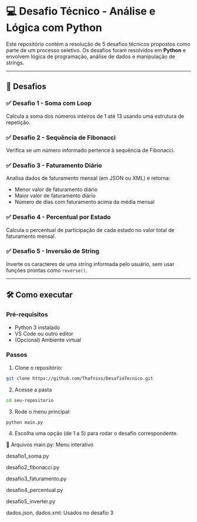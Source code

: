 # 💻 Desafio Técnico - Análise e Lógica com Python

Este repositório contém a resolução de 5 desafios técnicos propostos como parte de um processo seletivo. Os desafios foram resolvidos em **Python** e envolvem lógica de programação, análise de dados e manipulação de strings.

---

## 🧠 Desafios

### ✅ Desafio 1 - Soma com Loop
Calcula a soma dos números inteiros de 1 até 13 usando uma estrutura de repetição.

### ✅ Desafio 2 - Sequência de Fibonacci
Verifica se um número informado pertence à sequência de Fibonacci.

### ✅ Desafio 3 - Faturamento Diário
Analisa dados de faturamento mensal (em JSON ou XML) e retorna:
- Menor valor de faturamento diário
- Maior valor de faturamento diário
- Número de dias com faturamento acima da média mensal

### ✅ Desafio 4 - Percentual por Estado
Calcula o percentual de participação de cada estado no valor total de faturamento mensal.

### ✅ Desafio 5 - Inversão de String
Inverte os caracteres de uma string informada pelo usuário, sem usar funções prontas como `reverse()`.

---

## 🛠️ Como executar

### Pré-requisitos

- Python 3 instalado
- VS Code ou outro editor
- (Opcional) Ambiente virtual

### Passos

1. Clone o repositório:
```bash
git clone https://github.com/Thafniss/DesafioTecnico.git
```
2. Acesse a pasta
```bash
cd seu-repositorio
```
3. Rode o menu principal:
 ```bash
 python main.py
 ```
4. Escolha uma opção (de 1 a 5) para rodar o desafio correspondente.

📁 Arquivos
main.py: Menu interativo

desafio1_soma.py

desafio2_fibonacci.py

desafio3_faturamento.py

desafio4_percentual.py

desafio5_inverter.py

dados.json, dados.xml: Usados no desafio 3
